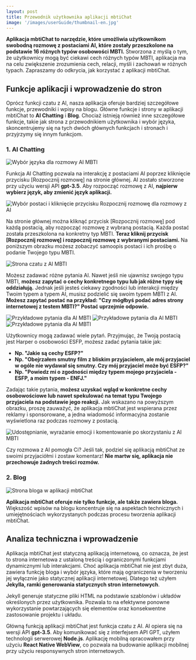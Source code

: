 ```yaml
---
layout: post
title: Przewodnik użytkownika aplikacji mbtiChat
image: '/images/userGuide/thumbnail-en.jpg'
---
```


**Aplikacja mbtiChat to narzędzie, które umożliwia użytkownikom swobodną rozmowę z postaciami AI, które zostały przeszkolone na podstawie 16 różnych typów osobowości MBTI.** Stworzona z myślą o tym, że użytkownicy mogą być ciekawi cech różnych typów MBTI, aplikacja ma na celu zwiększenie zrozumienia cech, relacji, myśli i zachowań w różnych typach. Zapraszamy do odkrycia, jak korzystać z aplikacji mbtiChat.

## Funkcje aplikacji i wprowadzenie do stron
Oprócz funkcji czatu z AI, nasza aplikacja oferuje bardziej szczegółowe funkcje, przewodniki i wpisy na blogu. Główne funkcje i strony w aplikacji mbtiChat to **AI Chatting** i **Blog**. Chociaż istnieją również inne szczegółowe funkcje, takie jak strona z przewodnikiem użytkownika i wybór języka, skoncentrujemy się na tych dwóch głównych funkcjach i stronach i przyjrzymy się innym funkcjom.

### 1. AI Chatting
![Wybór języka dla rozmowy AI MBTI](/images/userGuide/userguide-1.jpg)

Funkcja AI Chatting pozwala na interakcję z postaciami AI poprzez kliknięcie przycisku [Rozpocznij rozmowę] na stronie głównej. AI zostało stworzone przy użyciu wersji API **gpt-3.5**. Aby rozpocząć rozmowę z AI, **najpierw wybierz język, aby zmienić język aplikacji.**

![Wybór postaci i kliknięcie przycisku Rozpocznij rozmowę dla rozmowy z AI](/images/userGuide/userguide-2.jpg)

Na stronie głównej można kliknąć przycisk [Rozpocznij rozmowę] pod każdą postacią, aby rozpocząć rozmowę z wybraną postacią. Każda postać została przeszkolona na konkretny typ MBTI. **Teraz kliknij przycisk [Rozpocznij rozmowę] i rozpocznij rozmowę z wybranymi postaciami.** Na poniższym obrazku możesz zobaczyć samoopis postaci i ich prośbę o podanie Twojego typu MBTI.

![Strona czatu z AI MBTI](/images/userGuide/userguide-3.jpg)

Możesz zadawać różne pytania AI. Nawet jeśli nie ujawnisz swojego typu MBTI, **możesz zapytać o cechy konkretnego typu lub jak różne typy się oddziałują.** Jednak jeśli jesteś ciekawy zgodności lub interakcji między Twoim typem a typem AI, musisz podzielić się swoim typem MBTI z AI. **Możesz zapytać postać na przykład: "Czy mógłbyś podać adres strony internetowej z testem MBTI?" Postać uprzejmie odpowie.**

![Przykładowe pytania dla AI MBTI](/images/userGuide/userguide-4.jpg)
![Przykładowe pytania dla AI MBTI](/images/userGuide/userguide-5.jpg)
![Przykładowe pytania dla AI MBTI](/images/userGuide/userguide-6.jpg)

Użytkownicy mogą zadawać wiele pytań. Przyjmując, że Twoją postacią jest Harper o osobowości ESFP, możesz zadać pytania takie jak:

- **Np. "Jakie są cechy ESFP?"**
- **Np. "Obejrzałem smutny film z bliskim przyjacielem, ale mój przyjaciel w ogóle nie wydawał się smutny. Czy mój przyjaciel może być ESFP?"**
- **Np. "Powiedz mi o zgodności między typem mojego przyjaciela - ESFP, a moim typem - ENFJ."**

Zadając takie pytania, **możesz uzyskać wgląd w konkretne cechy osobowościowe lub nawet spekulować na temat typu Twojego przyjaciela na podstawie jego reakcji.** Jak wskazano na powyższym obrazku, proszę zauważyć, że aplikacja mbtiChat jest wspierana przez reklamy i sponsorowane, a jedna wiadomość informacyjna zostanie wyświetlona raz podczas rozmowy z postacią.

![Udostępnianie, wyrażanie emocji i komentowanie po skorzystaniu z AI MBTI](/images/userGuide/userguide-7.jpg)

Czy rozmowa z AI pomogła Ci? Jeśli tak, podziel się aplikacją mbtiChat ze swoimi przyjaciółmi i zostaw komentarz! **Nie martw się, aplikacja nie przechowuje żadnych treści rozmów.**

### 2. Blog
![Strona bloga w aplikacji mbtiChat](/images/userGuide/userguide-8.jpg)

**Aplikacja mbtiChat oferuje nie tylko funkcje, ale także zawiera bloga.** Większość wpisów na blogu koncentruje się na aspektach technicznych i umiejętnościach wykorzystanych podczas procesu tworzenia aplikacji mbtiChat.

## Analiza techniczna i wprowadzenie
Aplikacja mbtiChat jest statyczną aplikacją internetową, co oznacza, że jest to strona internetowa z ustaloną treścią i ograniczonymi funkcjami dynamicznymi lub interakcjami. Choć aplikacja mbtiChat nie jest zbyt duża, zawiera funkcję bloga i wybór języka, które mają ograniczenia w tworzeniu jej wyłącznie jako statycznej aplikacji internetowej. Dlatego też użyłem **Jekylla, ramki generowania statycznych stron internetowych**.

Jekyll generuje statyczne pliki HTML na podstawie szablonów i układów określonych przez użytkownika. Pozwala to na efektywne ponowne wykorzystanie powtarzających się elementów oraz konsekwentne zastosowanie projektu i układu.

Główną funkcją aplikacji mbtiChat jest funkcja czatu z AI. AI opiera się na wersji API **gpt-3.5**. Aby komunikować się z interfejsem API GPT, użyłem technologii serwerowej **Node.js**. Aplikację mobilną opracowałem przy użyciu **React Native WebView**, co pozwala na budowanie aplikacji mobilnej przy użyciu responsywnych stron internetowych.
